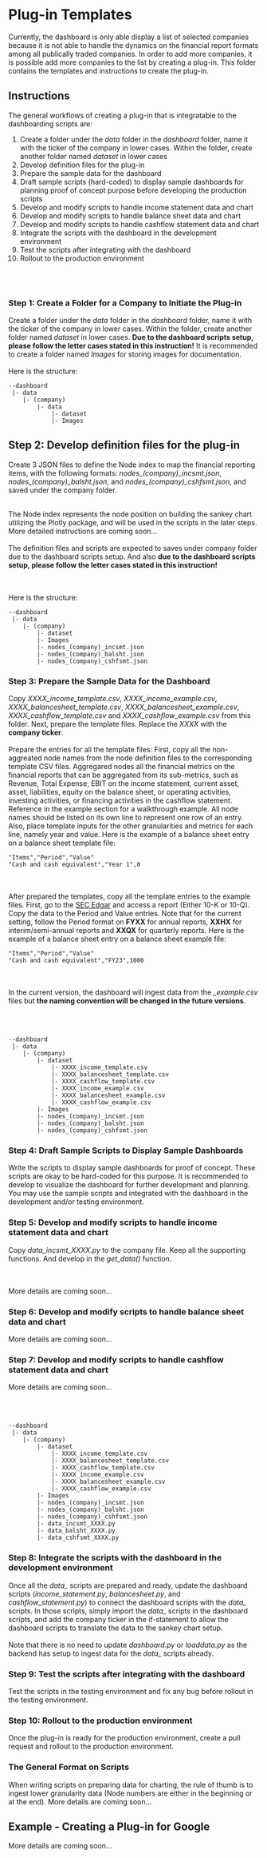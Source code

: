 # Plug-in Templates
Currently, the dashboard is only able display a list of selected companies because it is not able to handle the dynamics on the financial report formats among all publically traded companies. In order to add more companies, it is possible add more companies to the list by creating a plug-in. This folder contains the templates and instructions to create the plug-in. 

## Instructions
The general workflows of creating a plug-in that is integratable to the dashboarding scripts are:
<ol>
	<li>Create a folder under the <i>data</i> folder in the <i>dashboard</i> folder, name it with the ticker of the company in lower cases. Within the folder, create another folder named <i>dataset</i> in lower cases</li>
	<li>Develop definition files for the plug-in</li>
	<li>Prepare the sample data for the dashboard</li>
	<li>Draft sample scripts (hard-coded) to display sample dashboards for planning proof of concept purpose before developing the production scripts</li>
	<li>Develop and modify scripts to handle income statement data and chart</li>
	<li>Develop and modify scripts to handle balance sheet data and chart</li>
	<li>Develop and modify scripts to handle cashflow statement data and chart</li>
	<li>Integrate the scripts with the dashboard in the development environment</li>
	<li>Test the scripts after integrating with the dashboard</li>
	<li>Rollout to the production environment</li>
</ol>

<br><br>

### Step 1: Create a Folder for a Company to Initiate the Plug-in
Create a folder under the <i>data</i> folder in the <i>dashboard</i> folder, name it with the ticker of the company in lower cases. Within the folder, create another folder named <i>dataset</i> in lower cases. <b>Due to the dashboard scripts setup, please follow the letter cases stated in this instruction!</b> It is recommended to create a folder named <i>Images</i> for storing images for documentation. 
<br><br>
Here is the structure:

```
--dashboard
 |- data
 	|- (company)
 		|- data
 			|- dataset
 			|- Images
```

## Step 2: Develop definition files for the plug-in
Create 3 JSON files to define the Node index to map the financial reporting items, with the following formats: <i>nodes\_(company)\_incsmt.json</i>, <i>nodes\_(company)\_balsht.json</i>, and <i>nodes\_(company)\_cshfsmt.json</i>, and saved under the company folder.
<br><br>

The Node index represents the node position on building the sankey chart utilizing the Plotly package, and will be used in the scripts in the later steps. More detailed instructions are coming soon...
<br><br>
The definition files and scripts are expected to saves under company folder due to the dashboard scripts setup. And also <b>due to the dashboard scripts setup, please follow the letter cases stated in this instruction!</b>

<br><br>
Here is the structure:

```
--dashboard
 |- data
 	|- (company)
		|- dataset
		|- Images
		|- nodes_(company)_incsmt.json
		|- nodes_(company)_balsht.json
		|- nodes_(company)_cshfsmt.json
```

### Step 3: Prepare the Sample Data for the Dashboard
Copy <i>XXXX_income_template.csv</i>, <i>XXXX_income_example.csv</i>, <i>XXXX_balancesheet_template.csv</i>, <i>XXXX_balancesheet_example.csv</i>, <i>XXXX_cashflow_template.csv</i> and <i>XXXX_cashflow_example.csv</i> from this folder. Next, prepare the template files. Replace the <i>XXXX</i> with the <b>company ticker</b>.
<br><br>
Prepare the entries for all the template files: First, copy all the non-aggreated node names from the node definition files to the corresponding template CSV files. Aggregared nodes all the financial metrics on the financial reports that can be aggregated from its sub-metrics, such as Revenue, Total Expense, EBIT on the income statement, current asset, asset, liabilities, equity on the balance sheet, or operating activities, investing activities, or financing activities in the cashflow statement. Reference in the example section for a walkthrough example. All node names should be listed on its own line to represent one row of an entry. Also, place template inputs for the other granularities and metrics for each line, namely year and value. Here is the example of a balance sheet entry on a balance sheet template file:

```
"Items","Period","Value"
"Cash and cash equivalent","Year 1",0
```

<br><br>
After prepared the templates, copy all the template entries to the example files. First, go to the <a href="">SEC Edgar</a> and access a report (Either 10-K or 10-Q). Copy the data to the Period and Value entries. Note that for the current setting, follow the Period format on <b>FYXX</b> for annual reports, <b>XXHX</b> for interim/semi-annual reports and <b>XXQX</b> for quarterly reports. Here is the example of a balance sheet entry on a balance sheet example file:

```
"Items","Period","Value"
"Cash and cash equivalent","FY23",1000
```
<br><br>
In the current version, the dashboard will ingest data from the <i>\_example.csv</i> files but <b>the naming convention will be changed in the future versions</b>.

<br><br>
```
--dashboard
 |- data
 	|- (company)
		|- dataset
			|- XXXX_income_template.csv
			|- XXXX_balancesheet_template.csv
			|- XXXX_cashflow_template.csv
			|- XXXX_income_example.csv
			|- XXXX_balancesheet_example.csv
			|- XXXX_cashflow_example.csv
		|- Images
		|- nodes_(company)_incsmt.json
		|- nodes_(company)_balsht.json
		|- nodes_(company)_cshfsmt.json
```

### Step 4: Draft Sample Scripts to Display Sample Dashboards
Write the scripts to display sample dashboards for proof of concept. These scripts are okay to be hard-coded for this purpose. It is recommended to develop to visualize the dashboard for further development and planning. You may use the sample scripts and integrated with the dashboard in the development and/or testing environment.

### Step 5: Develop and modify scripts to handle income statement data and chart
Copy <i>data_incsmt_XXXX.py</i> to the company file. Keep all the supporting functions. And develop in the <i>get_data()</i> function.

<br><br>
More details are coming soon...


### Step 6: Develop and modify scripts to handle balance sheet data and chart
More details are coming soon...

### Step 7: Develop and modify scripts to handle cashflow statement data and chart
More details are coming soon...

<br><br>
```
--dashboard
 |- data
 	|- (company)
		|- dataset
			|- XXXX_income_template.csv
			|- XXXX_balancesheet_template.csv
			|- XXXX_cashflow_template.csv
			|- XXXX_income_example.csv
			|- XXXX_balancesheet_example.csv
			|- XXXX_cashflow_example.csv
		|- Images
		|- nodes_(company)_incsmt.json
		|- nodes_(company)_balsht.json
		|- nodes_(company)_cshfsmt.json
		|- data_incsmt_XXXX.py
		|- data_balsht_XXXX.py
		|- data_cshfsmt_XXXX.py
```


### Step 8: Integrate the scripts with the dashboard in the development environment
Once all the <i>data_</i> scripts are prepared and ready, update the dashboard scripts (<i>income_statement.py</i>, <i>balancesheet.py</i>, and <i>cashflow_statement.py</i>) to connect the dashboard scripts with the <i>data_</i> scripts. In those scripts, simply import the <i>data_</i> scripts in the dashboard scripts, and add the company ticker in the if-statement to allow the dashboard scripts to translate the data to the sankey chart setup.
<br><br>
Note that there is no need to update <i>dashboard.py</i> or <i>loaddata.py</i> as the backend has setup to ingest data for the <i>data_</i> scripts already.

### Step 9: Test the scripts after integrating with the dashboard
Test the scripts in the testing environment and fix any bug before rollout in the testing environment.

### Step 10: Rollout to the production environment
Once the plug-in is ready for the production environment, create a pull request and rollout to the production environment.

### The General Format on Scripts 
When writing scripts on preparing data for charting, the rule of thumb is to ingest lower granularity data (Node numbers are either in the beginning or at the end). More details are coming soon...


## Example - Creating a Plug-in for Google
More details are coming soon...